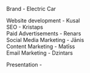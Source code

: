 Brand - Electric Car

Website development - Kusal  
SEO - Kristaps  
Paid Advertisements - Renars  
Social Media Marketing - Jānis  
Content Marketing - Matīss  
Email Marketing - Dzintars  


Presentation - 
